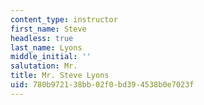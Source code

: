 ```yaml
---
content_type: instructor
first_name: Steve
headless: true
last_name: Lyons
middle_initial: ''
salutation: Mr.
title: Mr. Steve Lyons
uid: 780b9721-38bb-02f0-bd39-4538b0e7023f
---
```

